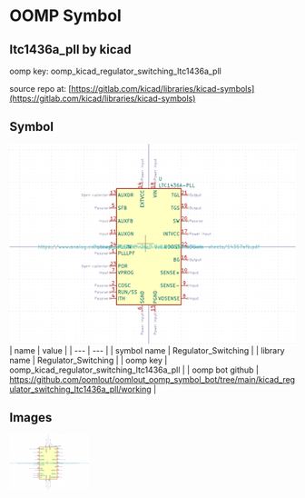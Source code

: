 # OOMP Symbol  
## ltc1436a_pll  by kicad  
  
oomp key: oomp_kicad_regulator_switching_ltc1436a_pll  
  
source repo at: [https://gitlab.com/kicad/libraries/kicad-symbols](https://gitlab.com/kicad/libraries/kicad-symbols)  
## Symbol  
  
[![working.png](working_600.png)](working.png)  
| name | value | 
| --- | --- | 
| symbol name | Regulator_Switching | 
| library name | Regulator_Switching | 
| oomp key | oomp_kicad_regulator_switching_ltc1436a_pll | 
| oomp bot github | https://github.com/oomlout/oomlout_oomp_symbol_bot/tree/main/kicad_regulator_switching_ltc1436a_pll/working | 
## Images  
  
[![working.png](working_140.png)](working.png)  
